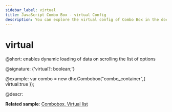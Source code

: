 ```yaml
---
sidebar_label: virtual
title: JavaScript Combo Box - virtual Config 
description: You can explore the virtual config of Combo Box in the documentation of the DHTMLX JavaScript UI library. Browse developer guides and API reference, try out code examples and live demos, and download a free 30-day evaluation version of DHTMLX Suite 7.
---
```


# virtual

@short: enables dynamic loading of data on scrolling the list of options

@signature: {'virtual?: boolean;'}

@example:
var combo = new dhx.Combobox("combo_container",{
    virtual:true
});

@descr:

**Related sample**: [Combobox. Virtual list](https://snippet.dhtmlx.com/5srwualw)

[comment]: # (@related: combobox/how_to_start.md#initialize-combobox combobox/configuration.md#dynamic-rendering-of-options)
